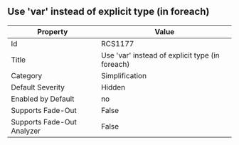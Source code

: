 ## Use 'var' instead of explicit type \(in foreach\)

Property | Value
--- | --- 
Id | RCS1177
Title | Use 'var' instead of explicit type \(in foreach\)
Category | Simplification
Default Severity | Hidden
Enabled by Default | no
Supports Fade-Out | False
Supports Fade-Out Analyzer | False
